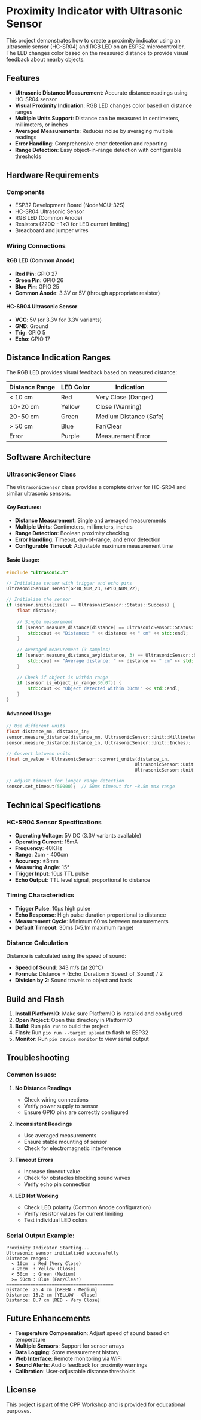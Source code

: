# Proximity Indicator with Ultrasonic Sensor

This project demonstrates how to create a proximity indicator using an ultrasonic sensor (HC-SR04) and RGB LED on an ESP32 microcontroller. The LED changes color based on the measured distance to provide visual feedback about nearby objects.

## Features

- **Ultrasonic Distance Measurement**: Accurate distance readings using HC-SR04 sensor
- **Visual Proximity Indication**: RGB LED changes color based on distance ranges
- **Multiple Units Support**: Distance can be measured in centimeters, millimeters, or inches
- **Averaged Measurements**: Reduces noise by averaging multiple readings
- **Error Handling**: Comprehensive error detection and reporting
- **Range Detection**: Easy object-in-range detection with configurable thresholds

## Hardware Requirements

### Components
- ESP32 Development Board (NodeMCU-32S)
- HC-SR04 Ultrasonic Sensor
- RGB LED (Common Anode)
- Resistors (220Ω - 1kΩ for LED current limiting)
- Breadboard and jumper wires

### Wiring Connections

#### RGB LED (Common Anode)
- **Red Pin**: GPIO 27
- **Green Pin**: GPIO 26  
- **Blue Pin**: GPIO 25
- **Common Anode**: 3.3V or 5V (through appropriate resistor)

#### HC-SR04 Ultrasonic Sensor
- **VCC**: 5V (or 3.3V for 3.3V variants)
- **GND**: Ground
- **Trig**: GPIO 5
- **Echo**: GPIO 17

## Distance Indication Ranges

The RGB LED provides visual feedback based on measured distance:

| Distance Range | LED Color | Indication |
|----------------|-----------|------------|
| < 10 cm        | Red       | Very Close (Danger) |
| 10-20 cm       | Yellow    | Close (Warning) |
| 20-50 cm       | Green     | Medium Distance (Safe) |
| > 50 cm        | Blue      | Far/Clear |
| Error          | Purple    | Measurement Error |

## Software Architecture

### UltrasonicSensor Class

The `UltrasonicSensor` class provides a complete driver for HC-SR04 and similar ultrasonic sensors.

#### Key Features:
- **Distance Measurement**: Single and averaged measurements
- **Multiple Units**: Centimeters, millimeters, inches
- **Range Detection**: Boolean proximity checking
- **Error Handling**: Timeout, out-of-range, and error detection
- **Configurable Timeout**: Adjustable maximum measurement time

#### Basic Usage:

```cpp
#include "ultrasonic.h"

// Initialize sensor with trigger and echo pins
UltrasonicSensor sensor(GPIO_NUM_23, GPIO_NUM_22);

// Initialize the sensor
if (sensor.initialize() == UltrasonicSensor::Status::Success) {
    float distance;
    
    // Single measurement
    if (sensor.measure_distance(distance) == UltrasonicSensor::Status::Success) {
        std::cout << "Distance: " << distance << " cm" << std::endl;
    }
    
    // Averaged measurement (3 samples)
    if (sensor.measure_distance_avg(distance, 3) == UltrasonicSensor::Status::Success) {
        std::cout << "Average distance: " << distance << " cm" << std::endl;
    }
    
    // Check if object is within range
    if (sensor.is_object_in_range(30.0f)) {
        std::cout << "Object detected within 30cm!" << std::endl;
    }
}
```

#### Advanced Usage:

```cpp
// Use different units
float distance_mm, distance_in;
sensor.measure_distance(distance_mm, UltrasonicSensor::Unit::Millimeters);
sensor.measure_distance(distance_in, UltrasonicSensor::Unit::Inches);

// Convert between units
float cm_value = UltrasonicSensor::convert_units(distance_in, 
                                                UltrasonicSensor::Unit::Inches,
                                                UltrasonicSensor::Unit::Centimeters);

// Adjust timeout for longer range detection
sensor.set_timeout(50000);  // 50ms timeout for ~8.5m max range
```

## Technical Specifications

### HC-SR04 Sensor Specifications
- **Operating Voltage**: 5V DC (3.3V variants available)
- **Operating Current**: 15mA
- **Frequency**: 40KHz
- **Range**: 2cm - 400cm
- **Accuracy**: ±3mm
- **Measuring Angle**: 15°
- **Trigger Input**: 10μs TTL pulse
- **Echo Output**: TTL level signal, proportional to distance

### Timing Characteristics
- **Trigger Pulse**: 10μs high pulse
- **Echo Response**: High pulse duration proportional to distance
- **Measurement Cycle**: Minimum 60ms between measurements
- **Default Timeout**: 30ms (≈5.1m maximum range)

### Distance Calculation
Distance is calculated using the speed of sound:
- **Speed of Sound**: 343 m/s (at 20°C)
- **Formula**: Distance = (Echo_Duration × Speed_of_Sound) / 2
- **Division by 2**: Sound travels to object and back

## Build and Flash

1. **Install PlatformIO**: Make sure PlatformIO is installed and configured
2. **Open Project**: Open this directory in PlatformIO
3. **Build**: Run `pio run` to build the project
4. **Flash**: Run `pio run --target upload` to flash to ESP32
5. **Monitor**: Run `pio device monitor` to view serial output

## Troubleshooting

### Common Issues:

1. **No Distance Readings**
   - Check wiring connections
   - Verify power supply to sensor
   - Ensure GPIO pins are correctly configured

2. **Inconsistent Readings**
   - Use averaged measurements
   - Ensure stable mounting of sensor
   - Check for electromagnetic interference

3. **Timeout Errors**
   - Increase timeout value
   - Check for obstacles blocking sound waves
   - Verify echo pin connection

4. **LED Not Working**
   - Check LED polarity (Common Anode configuration)
   - Verify resistor values for current limiting
   - Test individual LED colors

### Serial Output Example:
```
Proximity Indicator Starting...
Ultrasonic sensor initialized successfully
Distance ranges:
  < 10cm  : Red (Very Close)
  < 20cm  : Yellow (Close)
  < 50cm  : Green (Medium)
  >= 50cm : Blue (Far/Clear)
========================================
Distance: 25.4 cm [GREEN - Medium]
Distance: 15.2 cm [YELLOW - Close]
Distance: 8.7 cm [RED - Very Close]
```

## Future Enhancements

- **Temperature Compensation**: Adjust speed of sound based on temperature
- **Multiple Sensors**: Support for sensor arrays
- **Data Logging**: Store measurement history
- **Web Interface**: Remote monitoring via WiFi
- **Sound Alerts**: Audio feedback for proximity warnings
- **Calibration**: User-adjustable distance thresholds

## License

This project is part of the CPP Workshop and is provided for educational purposes.